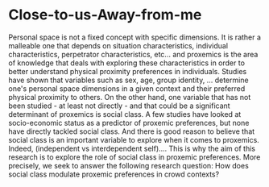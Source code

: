 # Close-to-us-Away-from-me
Personal space is not a fixed concept with specific dimensions. It is rather a malleable one that depends on situation characteristics, individual characteristics, perpetrator characteristics, etc... and proxemics is the area of knowledge that deals with exploring these characteristics in order to better understand physical proximity preferences in individuals. Studies have shown that variables such as sex, age, group identity, ... determine one's personal space dimensions in a given context and their preferred physical proximity to others.  On the other hand, one variable that has not been studied - at least not directly - and that could be a significant determinant of proxemics is social class. A few studies have looked at socio-economic status as a predictor of proxemic preferences, but none have directly tackled social class. And there is good reason to believe that social class is an important variable to explore when it comes to proxemics. Indeed, (independent vs interdependent self).... This is why the aim of this research is to explore the role of social class in proxemic preferences. More precisely, we seek to answer the following research question: How does social class modulate proxemic preferences in crowd contexts?
